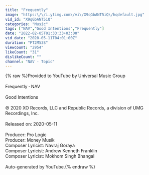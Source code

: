 ```yaml
---
title: "Frequently"
image: "https:\/\/i.ytimg.com\/vi\/X9qGbANT5iQ\/hqdefault.jpg"
vid_id: "X9qGbANT5iQ"
categories: "Music"
tags: ["NAV","Good Intentions","Frequently"]
date: "2022-02-05T01:33:33+03:00"
vid_date: "2020-05-11T04:01:00Z"
duration: "PT2M53S"
viewcount: "2954"
likeCount: "31"
dislikeCount: ""
channel: "NAV - Topic"
---
```

{% raw %}Provided to YouTube by Universal Music Group<br /><br />Frequently · NAV<br /><br />Good Intentions<br /><br />℗ 2020 XO Records, LLC and Republic Records, a division of UMG Recordings, Inc.<br /><br />Released on: 2020-05-11<br /><br />Producer: Pro Logic<br />Producer: Money Musik<br />Composer  Lyricist: Navraj Goraya<br />Composer  Lyricist: Andrew Kenneth Franklin<br />Composer  Lyricist: Mokhom Singh Bhangal<br /><br />Auto-generated by YouTube.{% endraw %}
